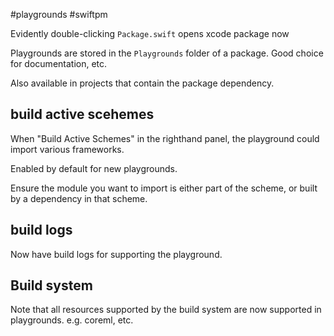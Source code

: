 #playgrounds
#swiftpm

Evidently double-clicking `Package.swift` opens xcode package now

Playgrounds are stored in the `Playgrounds` folder of a package.  Good choice for documentation, etc.

Also available in projects that contain the package dependency.

## build active scehemes

When "Build Active Schemes" in the righthand panel, the playground could import various frameworks.

Enabled by default for new playgrounds.

Ensure the module you want to import is either part of the scheme, or built by a dependency in that scheme.


## build logs

Now have build logs for supporting the playground.

## Build system
Note that all resources supported by the build system are now supported in playgrounds.  e.g. coreml, etc.